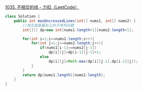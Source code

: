 [1035. 不相交的线 - 力扣（LeetCode）](https://leetcode.cn/problems/uncrossed-lines/description/)

```java
class Solution {
    public int maxUncrossedLines(int[] nums1, int[] nums2) {
        //其实就是最长公共子序列问题
        int[][] dp=new int[nums1.length+1][nums2.length+1];

        for(int i=1;i<=nums1.length;i++){
            for(int j=1;j<=nums2.length;j++){
                if(nums1[i-1]==nums2[j-1])
                    dp[i][j]=dp[i-1][j-1]+1;
                else
                    dp[i][j]=Math.max(dp[i][j-1],dp[i-1][j]);
            }
        }
        return dp[nums1.length][nums2.length];
    }
}
```